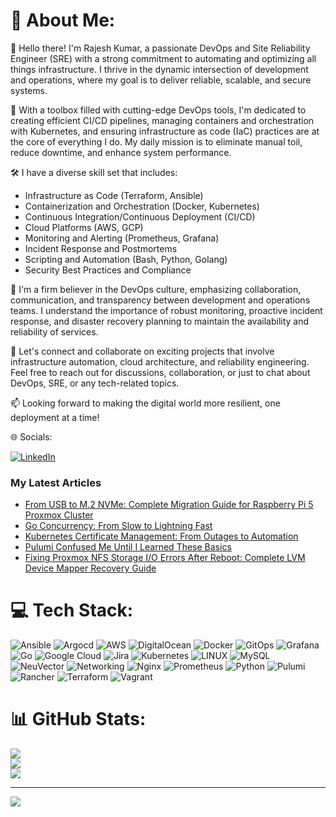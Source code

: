 # 💫 About Me:

👋 Hello there! I'm Rajesh Kumar, a passionate DevOps and Site Reliability Engineer (SRE) with a strong commitment to automating and optimizing all things infrastructure. I thrive in the dynamic intersection of development and operations, where my goal is to deliver reliable, scalable, and secure systems.

🔧 With a toolbox filled with cutting-edge DevOps tools, I'm dedicated to creating efficient CI/CD pipelines, managing containers and orchestration with Kubernetes, and ensuring infrastructure as code (IaC) practices are at the core of everything I do. My daily mission is to eliminate manual toil, reduce downtime, and enhance system performance.

🛠️ I have a diverse skill set that includes:
- Infrastructure as Code (Terraform, Ansible)
- Containerization and Orchestration (Docker, Kubernetes)
- Continuous Integration/Continuous Deployment (CI/CD)
- Cloud Platforms (AWS, GCP)
- Monitoring and Alerting (Prometheus, Grafana)
- Incident Response and Postmortems
- Scripting and Automation (Bash, Python, Golang)
- Security Best Practices and Compliance

🚀 I'm a firm believer in the DevOps culture, emphasizing collaboration, communication, and transparency between development and operations teams. I understand the importance of robust monitoring, proactive incident response, and disaster recovery planning to maintain the availability and reliability of services.

🌟 Let's connect and collaborate on exciting projects that involve infrastructure automation, cloud architecture, and reliability engineering. Feel free to reach out for discussions, collaboration, or just to chat about DevOps, SRE, or any tech-related topics.

📫 Looking forward to making the digital world more resilient, one deployment at a time!
 
🌐 Socials:

[![LinkedIn](https://img.shields.io/badge/LinkedIn-%230077B5.svg?logo=linkedin&logoColor=white)](https://www.linkedin.com/in/rajesh-kumar-624082ab/) 

### My Latest Articles
<!-- BLOG-POST-LIST:START -->
- [From USB to M.2 NVMe: Complete Migration Guide for Raspberry Pi 5 Proxmox Cluster](https://medium.com/@rk90229/from-usb-to-m-2-nvme-complete-migration-guide-for-raspberry-pi-5-proxmox-cluster-eb5f67f2a9df?source=rss-65fba88b5e52------2)
- [Go Concurrency: From Slow to Lightning Fast](https://medium.com/@rk90229/go-concurrency-from-slow-to-lightning-fast-d59c13e5fbb2?source=rss-65fba88b5e52------2)
- [Kubernetes Certificate Management: From Outages to Automation](https://medium.com/@rk90229/kubernetes-certificate-management-from-outages-to-automation-f4ddc518becd?source=rss-65fba88b5e52------2)
- [Pulumi Confused Me Until I Learned These Basics](https://medium.com/@rk90229/pulumi-confused-me-until-i-learned-these-basics-a7f817e3c666?source=rss-65fba88b5e52------2)
- [Fixing Proxmox NFS Storage I/O Errors After Reboot: Complete LVM Device Mapper Recovery Guide](https://medium.com/@rk90229/fixing-proxmox-nfs-storage-i-o-errors-after-reboot-complete-lvm-device-mapper-recovery-guide-a7ba9acdfb41?source=rss-65fba88b5e52------2)
<!-- BLOG-POST-LIST:END -->


# 💻 Tech Stack:
![Ansible](https://img.shields.io/badge/ansible-%231A1918.svg?style=for-the-badge&logo=ansible&logoColor=white)  ![Argocd](https://img.shields.io/badge/argocd-11.svg?style=for-the-badge&logo=argo&logoColor=white&color=orange&link=https%3A%2F%2Fargo-cd.readthedocs.io%2F) ![AWS](https://img.shields.io/badge/AWS-%23FF9900.svg?style=for-the-badge&logo=amazon-aws&logoColor=white) ![DigitalOcean](https://img.shields.io/badge/DigitalOcean-%230167ff.svg?style=for-the-badge&logo=digitalOcean&logoColor=white) ![Docker](https://img.shields.io/badge/docker-%230db7ed.svg?style=for-the-badge&logo=docker&logoColor=white) ![GitOps](https://img.shields.io/badge/gitops-11.svg?style=for-the-badge&logo=git&logoColor=white&color=blue&link=https%3A%2F%2Fgithub.com%2Freadme%2Ffeatured%2Fdefining-gitops) ![Grafana](https://img.shields.io/badge/grafana-11.svg?style=for-the-badge&logo=grafana&logoColor=white&color=orange&link=https%3A%2F%2Fgrafana.com%2F) ![Go](https://img.shields.io/badge/go-%2300ADD8.svg?style=for-the-badge&logo=go&logoColor=white) ![Google Cloud](https://img.shields.io/badge/Google%20Cloud-%234285F4.svg?style=for-the-badge&logo=google-cloud&logoColor=white) ![Jira](https://img.shields.io/badge/jira-%230A0FFF.svg?style=for-the-badge&logo=jira&logoColor=white) ![Kubernetes](https://img.shields.io/badge/kubernetes-%23326ce5.svg?style=for-the-badge&logo=kubernetes&logoColor=white) ![LINUX](https://img.shields.io/badge/Linux-FCC624?style=for-the-badge&logo=linux&logoColor=black) ![MySQL](https://img.shields.io/badge/mysql-%2300f.svg?style=for-the-badge&logo=mysql&logoColor=white) ![NeuVector](https://img.shields.io/badge/neuvector-1223.svg?style=for-the-badge&logo=neuvector&logoColor=neuvector&color=blue&link=https%3A%2F%2Fopen-docs.neuvector.com%2F) ![Networking](https://img.shields.io/badge/networking-11.svg?style=for-the-badge&logo=networking&logoColor=white&color=blue&link=https%3A%2F%2Fen.wikipedia.org%2Fwiki%2FComputer_network) ![Nginx](https://img.shields.io/badge/nginx-%23009639.svg?style=for-the-badge&logo=nginx&logoColor=white) ![Prometheus](https://img.shields.io/badge/prometheus-11.svg?style=for-the-badge&logo=prometheus&logoColor=white&color=black&link=https%3A%2F%2Fprometheus.io)
 ![Python](https://img.shields.io/badge/python-1.svg?style=for-the-badge&logo=Python&logoColor=white&color=blue&link=https%3A%2F%2Fwww.python.org%2F)  ![Pulumi](https://img.shields.io/badge/pulumi-11.svg?style=for-the-badge&logo=pulumi&logoColor=white&color=blue&link=https%3A%2F%2Fwww.pulumi.com%2F) ![Rancher](https://img.shields.io/badge/rancher-%230075A8.svg?style=for-the-badge&logo=rancher&logoColor=white) ![Terraform](https://img.shields.io/badge/terraform-%235835CC.svg?style=for-the-badge&logo=terraform&logoColor=white) ![Vagrant](https://img.shields.io/badge/vagrant-%231563FF.svg?style=for-the-badge&logo=vagrant&logoColor=white)  

# 📊 GitHub Stats:
![](https://github-readme-stats.vercel.app/api?username=rajeshkio&theme=dark&hide_border=false&include_all_commits=false&count_private=false)<br/>
![](https://github-readme-streak-stats.herokuapp.com/?user=rajeshkio&theme=dark&hide_border=false)<br/>
![](https://github-readme-stats.vercel.app/api/top-langs/?username=rajeshkio&theme=dark&hide_border=false&include_all_commits=false&count_private=false&layout=compact)

---
[![](https://visitcount.itsvg.in/api?id=rajeshkio&icon=0&color=0)](https://visitcount.itsvg.in)
